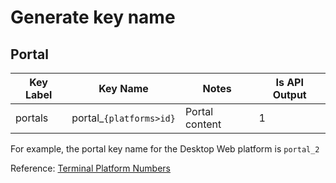 # Generate key name

## Portal

| Key Label | Key Name | Notes | Is API Output |
| --- | --- | --- | --- |
| portals | portal_`{platforms>id}` | Portal content | 1 |

For example, the portal key name for the Desktop Web platform is `portal_2`

Reference: [Terminal Platform Numbers](../dictionary/platforms.md)
